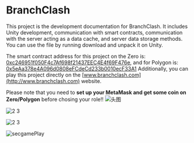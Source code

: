 # BranchClash

This project is the development documentation for BranchClash. 
It includes Unity development, communication with smart contracts, communication with the server acting as a data cache, and server data storage methods. 
You can use the file by running download and unpack it on Unity.


The smart contract address for this project on the Zero is: [0xc246951f050F4c7Af698f21437EEC4E4f69F476e](https://zero-explorer.alt.technology/address/0xc246951f050F4c7Af698f21437EEC4E4f69F476e), and for Polygon is: [0x5eAa378e4A096d0808eFCdeCd233b0010ecF33A1](https://polygonscan.com/address/0x5eAa378e4A096d0808eFCdeCd233b0010ecF33A1)
Additionally, you can play this project directly on the [www.branchclash.com](http://www.branchclash.com) website.

Please note that you need to **set up your MetaMask and get some coin on Zero/Polygon** before chosing your role!!
![头图](https://github.com/Lylilaaaa/BoW2/assets/93197170/9266e196-aa5c-4a66-9b4f-656f9cfd8a13)

![2 3](https://github.com/Lylilaaaa/branchclash/assets/93197170/efec9c86-0f15-4aca-bec4-422876251048)

![2 3](https://github.com/Lylilaaaa/branchclash/assets/93197170/a6fdaeb5-7768-4a56-9bfc-ebe79743d2a7)

![secgamePlay](https://github.com/Lylilaaaa/branchclash/assets/93197170/11321d14-4a4a-4285-bb03-5a982a014392)



